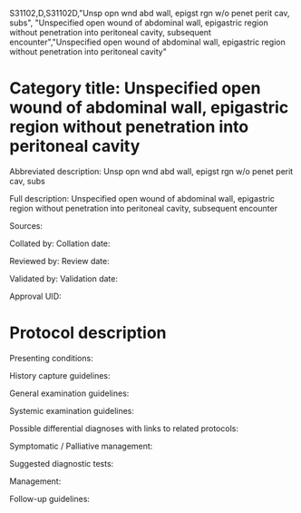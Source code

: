 S31102,D,S31102D,"Unsp opn wnd abd wall, epigst rgn w/o penet perit cav, subs", "Unspecified open wound of abdominal wall, epigastric region without penetration into peritoneal cavity, subsequent encounter","Unspecified open wound of abdominal wall, epigastric region without penetration into peritoneal cavity"
# Category title: Unspecified open wound of abdominal wall, epigastric region without penetration into peritoneal cavity

Abbreviated description: Unsp opn wnd abd wall, epigst rgn w/o penet perit cav, subs

Full description: Unspecified open wound of abdominal wall, epigastric region without penetration into peritoneal cavity, subsequent encounter

Sources:

Collated by:
Collation date:

Reviewed by:
Review date:

Validated by:
Validation date:

Approval UID:

# Protocol description

Presenting conditions:

History capture guidelines:

General examination guidelines:

Systemic examination guidelines:

Possible differential diagnoses with links to related protocols:

Symptomatic / Palliative management:

Suggested diagnostic tests:

Management:

Follow-up guidelines:
